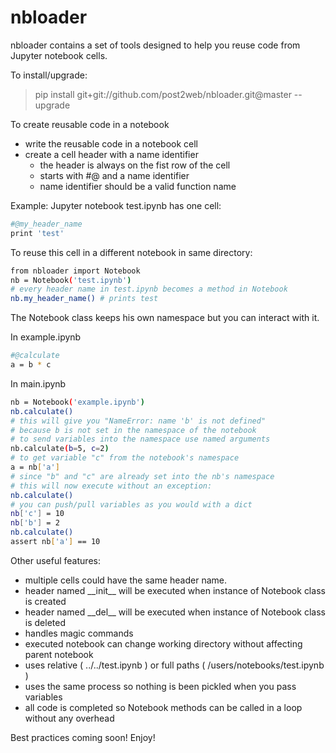 # nbloader

nbloader contains a set of tools designed to help you reuse code from Jupyter notebook cells.

To install/upgrade:
>pip install git+git://github.com/post2web/nbloader.git@master --upgrade

To create reusable code in a notebook
    
- write the reusable code in a notebook cell
- create a cell header with a name identifier
    - the header is always on the fist row of the cell
    - starts with #@ and a name identifier
    - name identifier should be a valid function name

Example: Jupyter notebook test.ipynb has one cell:
```sh
#@my_header_name
print 'test'
```
To reuse this cell in a different notebook in same directory:
```sh
from nbloader import Notebook
nb = Notebook('test.ipynb')
# every header name in test.ipynb becomes a method in Notebook
nb.my_header_name() # prints test
```
The Notebook class keeps his own namespace but you can interact with it.

In example.ipynb
```sh
#@calculate
a = b * c
```

In main.ipynb
```sh
nb = Notebook('example.ipynb')
nb.calculate()
# this will give you "NameError: name 'b' is not defined"
# because b is not set in the namespace of the notebook
# to send variables into the namespace use named arguments
nb.calculate(b=5, c=2)
# to get variable "c" from the notebook's namespace
a = nb['a']
# since "b" and "c" are already set into the nb's namespace
# this will now execute without an exception:
nb.calculate()
# you can push/pull variables as you would with a dict
nb['c'] = 10
nb['b'] = 2
nb.calculate()
assert nb['a'] == 10
```

Other useful features:
- multiple cells could have the same header name.
- header named \_\_init\_\_ will be executed when instance of Notebook class is created
- header named \_\_del\_\_ will be executed when instance of Notebook class is deleted
- handles magic commands
- executed notebook can change working directory without affecting parent notebook
- uses relative ( ../../test.ipynb ) or full paths ( /users/notebooks/test.ipynb ) 
- uses the same process so nothing is been pickled when you pass variables
- all code is completed so Notebook methods can be called in a loop without any overhead

Best practices coming soon!
Enjoy!
